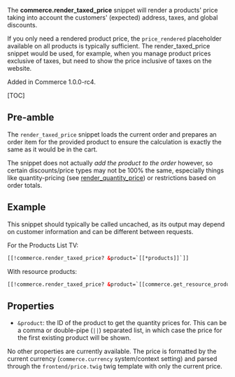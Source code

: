 The **commerce.render_taxed_price** snippet will render a products' price taking into account the customers' (expected) address, taxes, and global discounts. 

If you only need a rendered product price, the `price_rendered` placeholder available on all products is typically sufficient. The render_taxed_price snippet would be used, for example, when you manage product prices exclusive of taxes, but need to show the price inclusive of taxes on the website.

Added in Commerce 1.0.0-rc4. 

[TOC]

## Pre-amble

The `render_taxed_price` snippet loads the current order and prepares an order item for the provided product to ensure the calculation is exactly the same as it would be in the cart. 

The snippet does not actually _add the product to the order_ however, so certain discounts/price types may not be 100% the same, especially things like quantity-pricing (see [render_quantity_price](render_quantity_price)) or restrictions based on order totals. 

## Example

This snippet should typically be called uncached, as its output may depend on customer information and can be different between requests.

For the Products List TV:

```html
[[!commerce.render_taxed_price? &product=`[[*products]]`]]
```

With resource products:

```html
[[!commerce.render_taxed_price? &product=`[[commerce.get_resource_product_id]]`]]
```

## Properties

- `&product`: the ID of the product to get the quantity prices for. This can be a comma or double-pipe (`||`) separated list, in which case the price for the first existing product will be shown.

No other properties are currently available. The price is formatted by the current currency (`commerce.currency` system/context setting) and parsed through the `frontend/price.twig` twig template with only the current price. 


